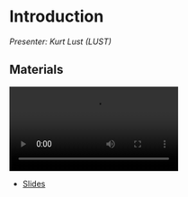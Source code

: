 # Introduction

*Presenter: Kurt Lust (LUST)*

## Materials

<!--
Materials will be made available after the lecture
-->

<video src="https://462000265.lumidata.eu/2p3day-20250303/recordings/I101-Introduction.mp4" controls="controls"></video>

<!--
-   A video recording will follow.
-->

-   [Slides](https://462000265.lumidata.eu/2p3day-20250303/files/LUMI-2p3day-20250303-I101-IntroductionCourse.pdf)
